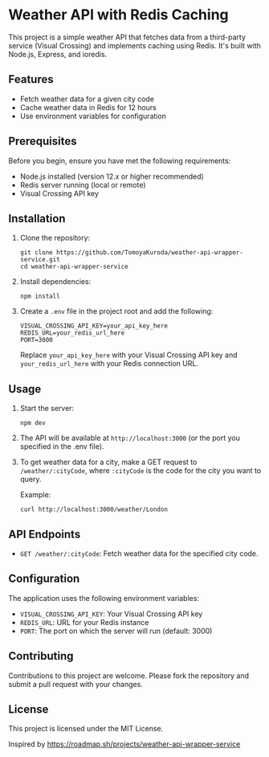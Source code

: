# Weather API with Redis Caching

This project is a simple weather API that fetches data from a third-party service (Visual Crossing) and implements caching using Redis. It's built with Node.js, Express, and ioredis.

## Features

- Fetch weather data for a given city code
- Cache weather data in Redis for 12 hours
- Use environment variables for configuration

## Prerequisites

Before you begin, ensure you have met the following requirements:

- Node.js installed (version 12.x or higher recommended)
- Redis server running (local or remote)
- Visual Crossing API key

## Installation

1. Clone the repository:
   ```
   git clone https://github.com/TomoyaKuroda/weather-api-wrapper-service.git
   cd weather-api-wrapper-service
   ```

2. Install dependencies:
   ```
   npm install
   ```

3. Create a `.env` file in the project root and add the following:
   ```
   VISUAL_CROSSING_API_KEY=your_api_key_here
   REDIS_URL=your_redis_url_here
   PORT=3000
   ```
   Replace `your_api_key_here` with your Visual Crossing API key and `your_redis_url_here` with your Redis connection URL.

## Usage

1. Start the server:
   ```
   npm dev
   ```

2. The API will be available at `http://localhost:3000` (or the port you specified in the .env file).

3. To get weather data for a city, make a GET request to `/weather/:cityCode`, where `:cityCode` is the code for the city you want to query.

   Example:
   ```
   curl http://localhost:3000/weather/London
   ```

## API Endpoints

- `GET /weather/:cityCode`: Fetch weather data for the specified city code.

## Configuration

The application uses the following environment variables:

- `VISUAL_CROSSING_API_KEY`: Your Visual Crossing API key
- `REDIS_URL`: URL for your Redis instance
- `PORT`: The port on which the server will run (default: 3000)

## Contributing

Contributions to this project are welcome. Please fork the repository and submit a pull request with your changes.

## License

This project is licensed under the MIT License.

Inspired by https://roadmap.sh/projects/weather-api-wrapper-service